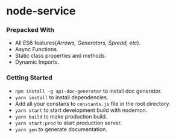 # node-service

### Prepacked With

- All ES6 features(_Arrows, Generators, Spread, etc_).
- Async Functions.
- Static class properties and methods.
- Dynamic Imports.

### Getting Started

- `npm install -g api-doc-generator` to install doc generator.
- `yarn install` to install dependencies.
- Add all your constans to `constants.js` file in the root directory.
- `yarn start` to start development build with nodemon.
- `yarn build` to make production build.
- `yarn start:prod` to start production server.
- `yarn gen` to generate documentation.
